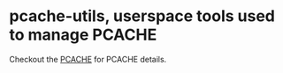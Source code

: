 # pcache-utils, userspace tools used to manage PCACHE


Checkout the [PCACHE](https://datatravelguide.github.io/dtg-blog/pcache/pcache.html) for PCACHE details.

